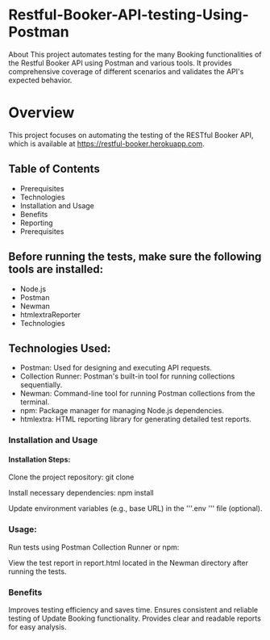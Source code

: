 # Restful-Booker-API-testing-Using-Postman
About This project automates testing for the many Booking functionalities of the Restful Booker API using Postman and various tools. It provides comprehensive coverage of different scenarios and validates the API's expected behavior.
# Overview
This project focuses on automating the testing of the RESTful Booker API, which is available at https://restful-booker.herokuapp.com.

## Table of Contents
- Prerequisites
- Technologies
- Installation and Usage
- Benefits
- Reporting
- Prerequisites

## Before running the tests, make sure the following tools are installed:
- Node.js
- Postman
- Newman
- htmlextraReporter
- Technologies

## Technologies Used:
- Postman: Used for designing and executing API requests.
- Collection Runner: Postman's built-in tool for running collections sequentially.
- Newman: Command-line tool for running Postman collections from the terminal.
- npm: Package manager for managing Node.js dependencies.
- htmlextra: HTML reporting library for generating detailed test reports.
### Installation and Usage
#### Installation Steps:
Clone the project repository: git clone

Install necessary dependencies: npm install

Update environment variables (e.g., base URL) in the '''.env ''' file (optional).

### Usage:
Run tests using Postman Collection Runner or npm:

View the test report in report.html located in the Newman directory after running the tests.

### Benefits
Improves testing efficiency and saves time.
Ensures consistent and reliable testing of Update Booking functionality.
Provides clear and readable reports for easy analysis.
